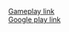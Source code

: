 

[Gameplay link](https://www.youtube.com/watch?v=vb00lYOVWJY)                                  
[Google play link](https://play.google.com/store/apps/details?id=com.DefaultCompany.ZeldaRecallMechanic)
